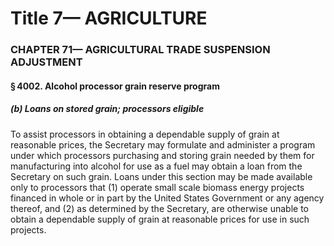 
# Title 7— AGRICULTURE
### CHAPTER 71— AGRICULTURAL TRADE SUSPENSION ADJUSTMENT
#### § 4002. Alcohol processor grain reserve program
##### (b) Loans on stored grain; processors eligible

To assist processors in obtaining a dependable supply of grain at reasonable prices, the Secretary may formulate and administer a program under which processors purchasing and storing grain needed by them for manufacturing into alcohol for use as a fuel may obtain a loan from the Secretary on such grain. Loans under this section may be made available only to processors that (1) operate small scale biomass energy projects financed in whole or in part by the United States Government or any agency thereof, and (2) as determined by the Secretary, are otherwise unable to obtain a dependable supply of grain at reasonable prices for use in such projects.
